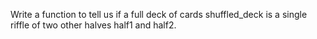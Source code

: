Write a function to tell us if a full deck of cards shuffled_deck is a single riffle of two other halves half1 and half2.
